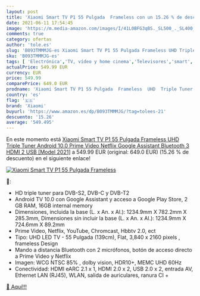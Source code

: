 ```yaml
---
layout: post
title: 'Xiaomi Smart TV P1 55 Pulgada  Frameless con un 15.26 % de descuento'
date: 2021-06-11 17:54:45
image: 'https://m.media-amazon.com/images/I/41L0BFG3qBS._SL500_._SL400_.jpg'
comments: true
category: ofertas
author: 'tole.es'
slug: 'B093TMMMJG-es Xiaomi Smart TV P1 55 Pulgada Frameless UHD Triple Tuner...'
sku: 'B093TMMMJG-es'
tags: [ 'Electrónica','TV, vídeo y home cinema','Televisores','smart','tv','xiaomi', ]
actualPrice: 549.99 EUR
currency: EUR
price: 549.99
comparePrice: 649.0 EUR
prodname: 'Xiaomi Smart TV P1 55 Pulgada  Frameless  UHD  Triple Tuner  Android 10.0  Prime Video Netflix Google Assistant  Bluetooth  3 HDMI  2 USB  [Model 2021]'
country: 'es'
flag: '🇪🇸'
brand: 'Xiaomi'
buyurl: 'https://www.amazon.es/dp/B093TMMMJG/?tag=tolees-21'
descuento: '15.26'
average: '549.495'
---
```


En este momento está [Xiaomi Smart TV P1 55 Pulgada  Frameless  UHD  Triple Tuner  Android 10.0  Prime Video Netflix Google Assistant  Bluetooth  3 HDMI  2 USB  [Model 2021]](https://www.amazon.es/dp/B093TMMMJG/?tag=tolees-21) a 549.99 EUR (original: 649.0 EUR) (15.26 %  de descuento) en el siguiente enlace!

[![Xiaomi Smart TV P1 55 Pulgada  Frameless](https://m.media-amazon.com/images/I/41L0BFG3qBS._SL500_._SL400_.jpg)](https://www.amazon.es/dp/B093TMMMJG/?tag=tolees-21)

🔎:

- HD triple tuner para DVB-S2, DVB-C y DVB-T2
- Android TV 10.0 con Google Assistant y acceso a Google Play Store, 2 GB RAM, 16GB internal memory
- Dimensiones, incluida la base (L. x An. x Al.): 1234.9mm X 782.2mm X 285.3mm, Dimensiones sin incluir la base (L. x An. x Al.): 1234.9mm X 724.6mm X 89.2mm
- Prime Video, Netflix, YouTube, Chromcast, Hbbtv 2.0, ect
- Tipo: UHD LED TV - 55 Pulgada (139cm), Flat, 3,840 x 2160 pixels , frameless Design
- Mando a distancia Bluetooth con 2 micrófonos, botón de acceso directo a Prime Video y Netflix
- Imagen: WCG NTSC 85% , dolby vision, HDR10+, MEMC UHD 60Hz
- Conectividad: HDMI eARC 2.1 x 1, HDMI 2.0 x 2, USB 2.0 x 2, entrada AV, Ethernet LAN (RJ45), WLAN, salida de auriculares, ranura CI +

[🛒 Aquí!!!](https://www.amazon.es/dp/B093TMMMJG/?tag=tolees-21)
